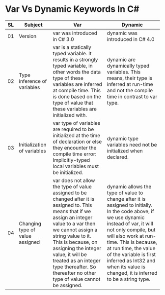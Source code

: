 # Var Vs Dynamic Keywords In C#

| SL | Subject | Var | Dynamic |
| ------ | ------- | ------- | ------- |
|01|Version|var was introduced in C# 3.0|dynamic was introduced in C# 4.0|
|02|Type inference of variables|var is a statically typed variable. It results in a strongly typed variable, in other words the data type of these variables are inferred at compile time. This is done based on the type of value that these variables are initialized with.|dynamic are dynamically typed variables. This means, their type is inferred at run-time and not the compile time in contrast to var type.|
|03|Initialization of variables|var type of variables are required to be initialized at the time of declaration or else they encounter the compile time error: Implicitly-typed local variables must be initialized.|dynamic type variables need not be initialized when declared.|
|04|Changing type of value assigned|var does not allow the type of value assigned to be changed after it is assigned to. This means that if we assign an integer value to a var then we cannot assign a string value to it. This is because, on assigning the integer value, it will be treated as an integer type thereafter. So thereafter no other type of value cannot be assigned.|dynamic allows the type of value to change after it is assigned to initially. In the code above, if we use dynamic instead of var, it will not only compile, but will also work at run-time. This is because, at run time, the value of the variable is first inferred as Int32 and when its value is changed, it is inferred to be a string type.|
